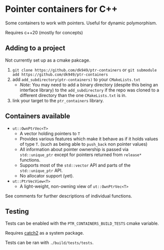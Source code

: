 # Pointer containers for C++

Some containers to work with pointers. Useful for dynamic polymorphism.

Requires c++20 (mostly for concepts)

## Adding to a project

Not currently set up as a cmake pakcage.

1. `git clone https://github.com/dk949/ptr-containers` or `git submodule add https://github.com/dk949/ptr-containers`
2. add `add_subdirectory(ptr-containers)` to your `CMakeLists.txt`
    * _Note:_ You may need to add a binary directory (despite this being an
      interface library) to the `add_subdirectory` if the repo was cloned to a
      different directory than the one `CMakeLists.txt` is in.
3. link your target to the `ptr_containers` library.

## Containers available

* `ut::OwnPtrVec<T>`
    * A vector holding pointers to `T`
    * Provides various features which make it behave as if it holds values of
      type `T`. (such as being able to `push_back` non pointer values)
    * All information about pointer ownership is passed via `std::unique_ptr`
      except for pointers returned from `release*` functions.
    * Supports most of the `std::vector` API and parts of the `std::unique_ptr` API.
    * No allocator support (yet).
* `ut::PtrVecView<T>`
    * A light-weight, non-owning view of `ut::OwnPtrVec<T>`

See comments for further descriptions of individual functions.

## Testing

Tests can be enabled with the `PTR_CONTAINERS_BUILD_TESTS` cmake variable.

Requires [catch2](https://github.com/catchorg/Catch2) as a system package.

Tests can be ran with `./build/tests/tests`.
